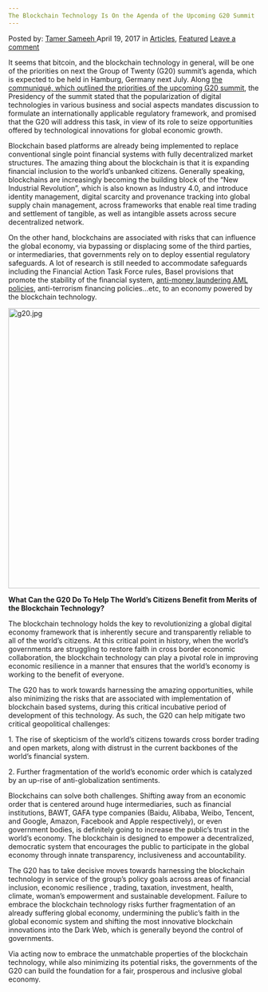 ```yaml
---
The Blockchain Technology Is On the Agenda of the Upcoming G20 Summit
---
```

<article class="post-listing post-19264 post type-post status-publish format-standard has-post-thumbnail hentry category-deepdot-news tag-agenda tag-blockchain tag-g20 tag-summit tag-technology tag-upcoming">
    <div class="post-inner">
    <p class="post-meta">
    <span>Posted by: <a href="https://www.deepdotweb.com/author/tamersameeh/" title="">Tamer Sameeh </a></span>
    <span>April 19, 2017</span>
    <span>in <a href="https://www.deepdotweb.com/category/articles/" rel="category tag">Articles</a>, <a href="https://www.deepdotweb.com/category/deepdot-news/" rel="category tag">Featured</a></span>
    <span><a href="https://www.deepdotweb.com/2017/04/19/blockchain-technology-agenda-upcoming-g20-summit/#respond">Leave a comment</a></span>
    </p>
    <div class="clear"></div>
    <div class="entry">
    <p>It seems that bitcoin, and the blockchain technology in general, will be one of the priorities on next the Group of Twenty (G20) summit&#8217;s agenda, which is expected to be held in Hamburg, Germany next July. Along <a href="https://poseidon01.ssrn.com/delivery.php?ID=82700611111710206712612210009100611110304901409306102512607500112602509300406500106709803005200201501701309501706807902312400705201904509302202802309010011002907911905108404409000011911606409408009500209009811809">the communiqué, which outlined the priorities of the upcoming G20 summit</a>, the Presidency of the summit stated that the popularization of digital technologies in various business and social aspects mandates discussion to formulate an internationally applicable regulatory framework, and promised that the G20 will address this task, in view of its role to seize opportunities offered by technological innovations for global economic growth.</p>
    <p>Blockchain based platforms are already being implemented to replace conventional single point financial systems with fully decentralized market structures. The amazing thing about the blockchain is that it is expanding financial inclusion to the world&#8217;s unbanked citizens. Generally speaking, blockchains are increasingly becoming the building block of the &#8220;New Industrial Revolution&#8221;, which is also known as Industry 4.0, and introduce identity management, digital scarcity and provenance tracking into global supply chain management, across frameworks that enable real time trading and settlement of tangible, as well as intangible assets across secure decentralized network.</p>
    <p>On the other hand, blockchains are associated with risks that can influence the global economy, via bypassing or displacing some of the third parties, or intermediaries, that governments rely on to deploy essential regulatory safeguards. A lot of research is still needed to accommodate safeguards including the Financial Action Task Force rules, Basel provisions that promote the stability of the financial system, <a href="https://www.deepdotweb.com/2017/03/18/bitcoin-money-laundering-challenges-law-enforcement-agencies/">anti-money laundering AML policies</a>, anti-terrorism financing policies&#8230;etc, to an economy powered by the blockchain technology.</p>
    <p><img class="wp-image-19268 aligncenter" src="https://www.deepdotweb.com/wp-content/uploads/2017/04/g20-jpg.jpeg" alt="g20.jpg" width="857" height="562" srcset="https://www.deepdotweb.com/wp-content/uploads/2017/04/g20-jpg.jpeg 1280w, https://www.deepdotweb.com/wp-content/uploads/2017/04/g20-jpg-300x197.jpeg 300w, https://www.deepdotweb.com/wp-content/uploads/2017/04/g20-jpg-1024x671.jpeg 1024w" sizes="(max-width: 857px) 100vw, 857px"/></p>
    <p><strong>What Can the G20 Do To Help The World&#8217;s Citizens Benefit from Merits of the Blockchain Technology?</strong></p>
    <p>The blockchain technology holds the key to revolutionizing a global digital economy framework that is inherently secure and transparently reliable to all of the world&#8217;s citizens. At this critical point in history, when the world&#8217;s governments are struggling to restore faith in cross border economic collaboration, the blockchain technology can play a pivotal role in improving economic resilience in a manner that ensures that the world&#8217;s economy is working to the benefit of everyone.</p>
    <p>The G20 has to work towards harnessing the amazing opportunities, while also minimizing the risks that are associated with implementation of blockchain based systems, during this critical incubative period of development of this technology. As such, the G20 can help mitigate two critical geopolitical challenges:</p>
    <p>1. The rise of skepticism of the world&#8217;s citizens towards cross border trading and open markets, along with distrust in the current backbones of the world&#8217;s financial system.</p>
    <p>2. Further fragmentation of the world&#8217;s economic order which is catalyzed by an up-rise of anti-globalization sentiments.</p>
    <p>Blockchains can solve both challenges. Shifting away from an economic order that is centered around huge intermediaries, such as financial institutions, BAWT, GAFA type companies (Baidu, Alibaba, Weibo, Tencent, and Google, Amazon, Facebook and Apple respectively), or even government bodies, is definitely going to increase the public&#8217;s trust in the world&#8217;s economy. The blockchain is designed to empower a decentralized, democratic system that encourages the public to participate in the global economy through innate transparency, inclusiveness and accountability.</p>
    <p>The G20 has to take decisive moves towards harnessing the blockchain technology in service of the group&#8217;s policy goals across areas of financial inclusion, economic resilience , trading, taxation, investment, health, climate, woman&#8217;s empowerment and sustainable development. Failure to embrace the blockchain technology risks further fragmentation of an already suffering global economy, undermining the public&#8217;s faith in the global economic system and shifting the most innovative blockchain innovations into the Dark Web, which is generally beyond the control of governments.</p>
    <p>Via acting now to embrace the unmatchable properties of the blockchain technology, while also minimizing its potential risks, the governments of the G20 can build the foundation for a fair, prosperous and inclusive global economy.</p>
    </div>
    <span style="display:none"><a href="https://www.deepdotweb.com/tag/agenda/" rel="tag">agenda</a> <a href="https://www.deepdotweb.com/tag/blockchain/" rel="tag">blockchain</a> <a href="https://www.deepdotweb.com/tag/g20/" rel="tag">g20</a> <a href="https://www.deepdotweb.com/tag/summit/" rel="tag">summit</a> <a href="https://www.deepdotweb.com/tag/technology/" rel="tag">technology</a> <a href="https://www.deepdotweb.com/tag/upcoming/" rel="tag">upcoming</a></span> <span style="display:none" class="updated">2017-04-19</span>
    <div style="display:none" class="vcard author" itemprop="author" itemscope itemtype="http://schema.org/Person"><strong class="fn" itemprop="name"><a href="https://www.deepdotweb.com/author/tamersameeh/" title="Posts by Tamer Sameeh" rel="author">Tamer Sameeh</a></strong></div>
    </div>
</article>

